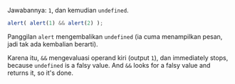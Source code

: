 Jawabannya: `1`, dan kemudian `undefined`.

```js run
alert( alert(1) && alert(2) );
```

Panggilan `alert` mengembalikan `undefined` (ia cuma menampilkan pesan, jadi tak ada kembalian berarti).

Karena itu, `&&` mengevaluasi operand kiri (output `1`), dan immediately stops, because `undefined` is a falsy value. And `&&` looks for a falsy value and returns it, so it's done.

